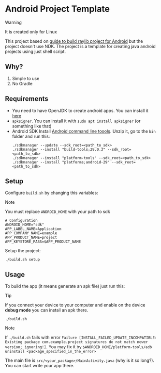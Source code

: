# Android Project Template

> [!WARNING]
> It is created only for Linux

This project based on [guide to build raylib project for Android](https://github.com/raysan5/raylib/wiki/Working-for-Android-(on-Linux))
but the project doesn't use NDK. The project is a template for creating java android projects using just shell script.

## Why?

1. Simple to use
2. No Gradle

## Requirements

- You need to have OpenJDK to create android apps. You can install it [here](https://openjdk.org)
- `apksigner`. You can install it with `sudo apt install apksigner` (or something like that)
- Android SDK
    Install [Android command line toools](https://developer.android.com/studio/#command-tools). Unzip it, go to the `bin` folder and run this:
    ``` console
    ./sdkmanager --update --sdk_root=<path_to_sdk>
    ./sdkmanager --install "build-tools;29.0.3" --sdk_root=<path_to_sdk>
    ./sdkmanager --install "platform-tools" --sdk_root=<path_to_sdk>
    ./sdkmanager --install "platforms;android-29" --sdk_root=<path_to_sdk>
    ```

## Setup

Configure `build.sh` by changing this variables:

> [!NOTE]
> You must replace `ANDROID_HOME` with your path to sdk

``` console
# Configuration
ANDROID_HOME="sdk"
APP_LABEL_NAME=Application
APP_COMPANY_NAME=example
APP_PRODUCT_NAME=project
APP_KEYSTORE_PASS=$APP_PRODUCT_NAME
```

Setup the project:
``` console
./build.sh setup
```

## Usage

To build the app (it means generate an apk file) just run this:

> [!TIP]
> If you connect your device to your computer and enable on the device **debug mode** you can install an apk there.

``` console
./build.sh
```

> [!NOTE]
> If `./build.sh` fails with error `Failure [INSTALL_FAILED_UPDATE_INCOMPATIBLE: Existing package com.example.project signatures do not match newer version; ignoring!]`.
> You may fix it by `$ANDROID_HOME/platform-tools/adb uninstall <package_specified_in_the_error>`

The main file is `src/<your_package>/MainActivity.java` (why is it so long?).
You can start write your app there.
